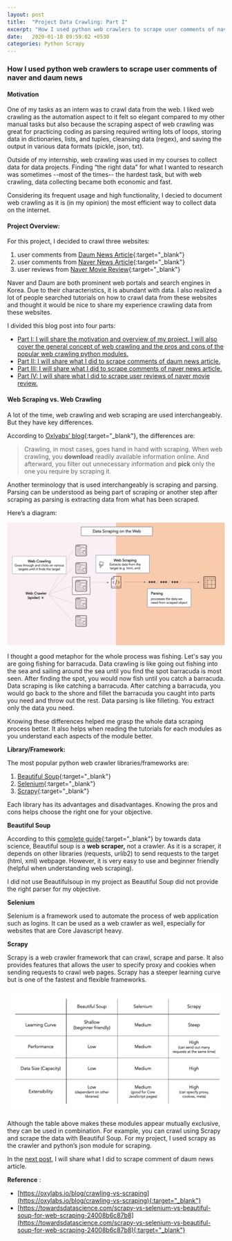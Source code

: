 ```yaml
---
layout: post
title:  "Project Data Crawling: Part I"
excerpt: "How I used python web crawlers to scrape user comments of naver and daum news"
date:   2020-01-18 09:59:02 +0530
categories: Python Scrapy
---
```

### How I used python web crawlers to scrape user comments of naver and daum news

#### **Motivation**

One of my tasks as an intern was to crawl data from the web. I liked web crawling as the automation aspect to it felt so elegant compared to my other manual tasks but also because the scraping aspect of web crawling was great for practicing coding as parsing required writing lots of loops, storing data in dictionaries, lists, and tuples, cleansing data (regex), and saving the output in various data formats (pickle, json, txt). 


Outside of my internship, web crawling was used in my courses to collect data for data projects. Finding “the right data” for what I wanted to research was sometimes --most of the times-- the hardest task, but with web crawling, data collecting became both economic and fast. 


Considering its frequent usage and high functionality, I decied to document web crawling as it is (in my opinion) the most efficient way to collect data on the internet.


#### **Project Overview:**

For this project, I decided to crawl three websites: 

1.  user comments from [Daum News Article](https://media.daum.net){:target="_blank"}
2.  user comments from [Naver News Article](https://news.naver.com){:target="_blank"}
3.  user reviews from [Naver Movie Review](https://movie.naver.com){:target="_blank"}


Naver and Daum are both prominent web portals and search engines in Korea. Due to their characteristics, it is abundant with data. I also realized a lot of people searched tutorials on how to crawl data from these websites and thought it would be nice to share my experience crawling data from these websites.


I divided this blog post into four parts: 


*   [Part I: I will share the motivation and overview of my project. I will also cover the general concept of web crawling and the pros and cons of the popular web crawling python modules.]()
*   [Part II: I will share what I did to scrape comments of daum news article.]() 
*   [Part III: I will share what I did to scrape comments of naver news article.]() 
*   [Part IV: I will share what I did to scrape user reviews of naver movie review.]()


#### **Web Scraping vs. Web Crawling**


A lot of the time, web crawling and web scraping are used interchangeably. But they have key differences. 


According to [Oxlyabs’ blog](https://oxylabs.io/blog/crawling-vs-scraping){:target="_blank"}, the differences are:



>Crawling, in most cases, goes hand in hand with scraping. When web crawling, you **download** readily available information online. And afterward, you filter out unnecessary information and **pick** only the one you require by scraping it. 



Another terminology that is used interchangeably is scraping and parsing. Parsing can be understood as being part of scraping or another step after scraping as parsing is extracting data from what has been scraped. 


Here’s a diagram: 


![WebScrape Overview](/assets/img/web-scrape.png)


I thought a good metaphor for the whole process was fishing. Let's say you are going fishing for barracuda. Data crawling is like going out fishing into the sea and sailing around the sea until you find the spot barracuda is most seen. After finding the spot, you would now fish until you catch a barracuda. Data scraping is like catching a barracuda. After catching a barracuda, you would go back to the shore and fillet the barracuda you caught into parts you need and throw out the rest. Data parsing is like filleting. You extract only the data you need.


Knowing these differences helped me grasp the whole data scraping process better. It also helps when reading the tutorials for each modules as you understand each aspects of the module better.


**Library/Framework:**


The most popular python web crawler libraries/frameworks are: 

1.  [Beautiful Soup](https://www.crummy.com/software/BeautifulSoup/bs4/doc/){:target="_blank"} 
2.  [Selenium](https://selenium.dev/){:target="_blank"} 
3.  [Scrapy](https://scrapy.org/){:target="_blank"}


Each library has its advantages and disadvantages. Knowing the pros and cons helps choose the right one for your objective.


**Beautiful Soup**


According to this [complete guide](https://towardsdatascience.com/scrapy-vs-selenium-vs-beautiful-soup-for-web-scraping-24008b6c87b8){:target="_blank"} by towards data science, Beautiful soup is a **web scraper,** not a crawler. As it is a scraper, it depends on other libraries (requests, urlib2) to send requests to the target (html, xml) webpage. However, it is very easy to use and beginner friendly (helpful when understanding web scraping). 


I did not use Beautifulsoup in my project as Beautiful Soup did not provide the right parser for my objective.


**Selenium**


Selenium is a framework used to automate the process of web application such as logins. It can be used as a web crawler as well, especially for websites that are Core Javascript heavy. 


**Scrapy**


Scrapy is a web crawler framework that can crawl, scrape and parse. It also provides features that allows the user to specify proxy and cookies when sending requests to crawl web pages. Scrapy has a steeper learning curve but is one of the fastest and flexible frameworks.


![Modules](/assets/img/module_comparison.png)


Although the table above makes these modules appear mutually exclusive, they can be used in combination. For example, you can crawl using Scrapy and scrape the data with Beautiful Soup. For my project, I used scrapy as the crawler and python’s json module for scraping.


In the [next post](), I will share what I did to scrape comment of daum news article.


**Reference** :

*   [https://oxylabs.io/blog/crawling-vs-scraping](https://oxylabs.io/blog/crawling-vs-scraping){:target="_blank"}
*   [https://towardsdatascience.com/scrapy-vs-selenium-vs-beautiful-soup-for-web-scraping-24008b6c87b8](https://towardsdatascience.com/scrapy-vs-selenium-vs-beautiful-soup-for-web-scraping-24008b6c87b8){:target="_blank"}


